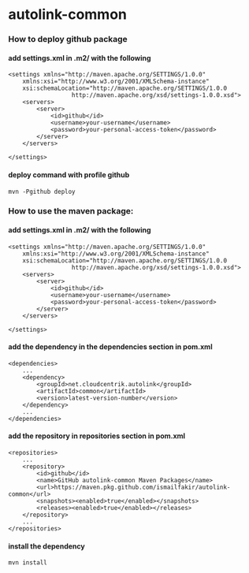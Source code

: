 # autolink-common
### How to deploy github package
#### add settings.xml in .m2/ with the following
    <settings xmlns="http://maven.apache.org/SETTINGS/1.0.0"
        xmlns:xsi="http://www.w3.org/2001/XMLSchema-instance"
        xsi:schemaLocation="http://maven.apache.org/SETTINGS/1.0.0
                      http://maven.apache.org/xsd/settings-1.0.0.xsd">
        <servers>
            <server>
                <id>github</id>
                <username>your-username</username>
                <password>your-personal-access-token</password>
            </server>
        </servers>

    </settings>
#### deploy command with profile github
    mvn -Pgithub deploy

### How to use the maven package:
#### add settings.xml in .m2/ with the following
    <settings xmlns="http://maven.apache.org/SETTINGS/1.0.0"
        xmlns:xsi="http://www.w3.org/2001/XMLSchema-instance"
        xsi:schemaLocation="http://maven.apache.org/SETTINGS/1.0.0
                      http://maven.apache.org/xsd/settings-1.0.0.xsd">
        <servers>
            <server>
                <id>github</id>
                <username>your-username</username>
                <password>your-personal-access-token</password>
            </server>
        </servers>

    </settings>
#### add the dependency in the dependencies section in pom.xml
    <dependencies>
        ...
        <dependency>
            <groupId>net.cloudcentrik.autolink</groupId>
            <artifactId>common</artifactId>
            <version>latest-version-number</version>
        </dependency>
        ...
    </dependencies>
#### add the repository in repositories section in pom.xml
    <repositories>
        ...
        <repository>
            <id>github</id>
            <name>GitHub autolink-common Maven Packages</name>
            <url>https://maven.pkg.github.com/ismailfakir/autolink-common</url>
            <snapshots><enabled>true</enabled></snapshots>
            <releases><enabled>true</enabled></releases>
        </repository>
        ...
	</repositories>
#### install the dependency
    mvn install